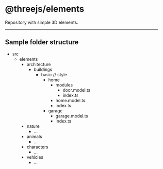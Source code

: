 # @threejs/elements

Repository with simple 3D elements.

---

## Sample folder structure

- src
  - elements
    - architecture
      - buildings
        - basic // style
          - home
            - modules
              - door.model.ts
              - index.ts
            - home.model.ts
            - index.ts
          - garage
            - garage.model.ts
            - index.ts
    - nature
      - ...
    - animals
      - ...
    - characters
      - ...
    - vehicles
      - ...

